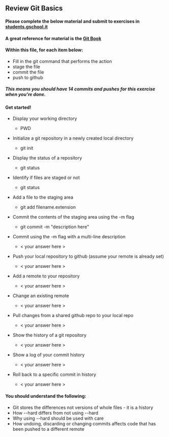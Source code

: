 ## Review Git Basics

#### Please complete the below material and submit to exercises in [students.gschool.it](https://students.gschool.it/)

#### A great reference for material is the [Git Book](http://git-scm.com/book/en/v2/Git-Basics-Getting-a-Git-Repository)

#### Within this file, for each item below:

* Fill in the git command that performs the action
* stage the file
* commit the file
* push to github

##### This means you should have 14 commits and pushes for this exercise when you're done.

#### Get started!

* Display your working directory
  * PWD

* Initialize a git repository in a newly created local directory
  * git init

* Display the status of a repository
  * git status

* Identify if files are staged or not
  * git status

* Add a file to the staging area
  * git add filename.extension

* Commit the contents of the staging area using the -m flag
  * git commit -m "description here"

* Commit using the -m flag with a multi-line description
  * < your answer here >

* Push your local repository to github (assume your remote is already set)
  * < your answer here >

* Add a remote to your repository
  * < your answer here >

* Change an existing remote
  * < your answer here >

* Pull changes from a shared github repo to your local repo
  * < your answer here >

* Show the history of a git repository
  * < your answer here >

* Show a log of your commit history
  * < your answer here >

* Roll back to a specific commit in history
  * < your answer here >

#### You should understand the following:

* Git stores the differences not versions of whole files - it is a history
* How --hard differs from not using --hard
* Why using --hard should be used with care
* How undoing, discarding or changing commits affects code that has been pushed
to a different remote
